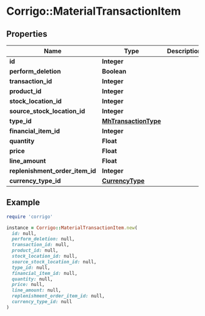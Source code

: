 # Corrigo::MaterialTransactionItem

## Properties

| Name | Type | Description | Notes |
| ---- | ---- | ----------- | ----- |
| **id** | **Integer** |  | [optional] |
| **perform_deletion** | **Boolean** |  | [optional] |
| **transaction_id** | **Integer** |  | [optional] |
| **product_id** | **Integer** |  | [optional] |
| **stock_location_id** | **Integer** |  | [optional] |
| **source_stock_location_id** | **Integer** |  | [optional] |
| **type_id** | [**MhTransactionType**](MhTransactionType.md) |  | [optional] |
| **financial_item_id** | **Integer** |  | [optional] |
| **quantity** | **Float** |  | [optional] |
| **price** | **Float** |  | [optional] |
| **line_amount** | **Float** |  | [optional] |
| **replenishment_order_item_id** | **Integer** |  | [optional] |
| **currency_type_id** | [**CurrencyType**](CurrencyType.md) |  | [optional] |

## Example

```ruby
require 'corrigo'

instance = Corrigo::MaterialTransactionItem.new(
  id: null,
  perform_deletion: null,
  transaction_id: null,
  product_id: null,
  stock_location_id: null,
  source_stock_location_id: null,
  type_id: null,
  financial_item_id: null,
  quantity: null,
  price: null,
  line_amount: null,
  replenishment_order_item_id: null,
  currency_type_id: null
)
```

